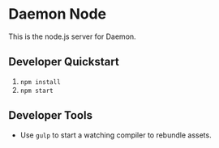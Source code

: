 Daemon Node
===========

This is the node.js server for Daemon.

## Developer Quickstart
1. `npm install`
1. `npm start`

## Developer Tools
- Use `gulp` to start a watching compiler to rebundle assets.
